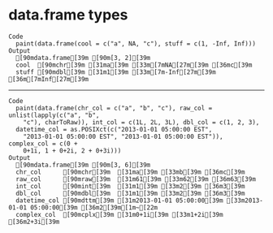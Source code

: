 # data.frame types

    Code
      paint(data.frame(cool = c("a", NA, "c"), stuff = c(1, -Inf, Inf)))
    Output
      [90mdata.frame[39m [90m[3, 2][39m 
      cool  [90mchr[39m [31ma[39m [33m[7mNA[27m[39m [36mc[39m
      stuff [90mdbl[39m [31m1[39m [33m[7m-Inf[27m[39m [36m[7mInf[27m[39m 

---

    Code
      paint(data.frame(chr_col = c("a", "b", "c"), raw_col = unlist(lapply(c("a", "b",
        "c"), charToRaw)), int_col = c(1L, 2L, 3L), dbl_col = c(1, 2, 3),
      datetime_col = as.POSIXct(c("2013-01-01 05:00:00 EST",
        "2013-01-01 05:00:00 EST", "2013-01-01 05:00:00 EST")), complex_col = c(0 +
        0+1i, 1 + 0+2i, 2 + 0+3i)))
    Output
      [90mdata.frame[39m [90m[3, 6][39m 
      chr_col      [90mchr[39m  [31ma[39m [33mb[39m [36mc[39m
      raw_col      [90mraw[39m  [31m61[39m [33m62[39m [36m63[39m
      int_col      [90mint[39m  [31m1[39m [33m2[39m [36m3[39m
      dbl_col      [90mdbl[39m  [31m1[39m [33m2[39m [36m3[39m
      datetime_col [90mdttm[39m [31m2013-01-01 05:00:00[39m [33m2013-01-01 05:00:00[39m [36m2[39m[1m~[22m
      complex_col  [90mcplx[39m [31m0+1i[39m [33m1+2i[39m [36m2+3i[39m 

